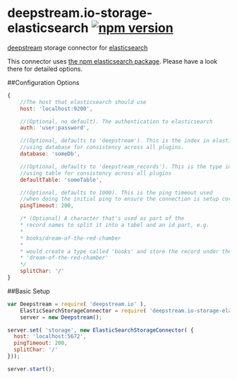 # deepstream.io-storage-elasticsearch [![npm version](https://badge.fury.io/js/deepstream.io-storage-elasticsearch.svg)](http://badge.fury.io/js/deepstream.io-storage-elasticsearch)

[deepstream](http://deepstream.io) storage connector for [elasticsearch](https://www.elastic.co/)

This connector uses [the npm elasticsearch package](https://www.npmjs.com/package/elasticsearch). Please have a look there for detailed options.

##Configuration Options
```javascript
{
	//The host that elasticsearch should use
	host: 'localhost:9200',

	//(Optional, no default). The authentication to elasticsearch
	auth: 'user:password',

	//(Optional, defaults to 'deepstream'). This is the index in elasticsearch,
	//using database for consistency across all plugins.
	database: 'someDb',

	//(Optional, defaults to 'deepstream_records'). This is the type in elasticsearch,
	//using table for consistency across all plugins
	defaultTable: 'someTable',

	//(Optional, defaults to 1000). This is the ping timeout used
	//when doing the initial ping to ensure the connection is setup correctly
	pingTimeout: 200,

	/* (Optional) A character that's used as part of the
	* record names to split it into a tabel and an id part, e.g.
	* 
	* books/dream-of-the-red-chamber
	*
	* would create a type called 'books' and store the record under the name
	* 'dream-of-the-red-chamber'
	*/
	splitChar: '/'
}
```

##Basic Setup
```javascript
var Deepstream = require( 'deepstream.io' ),
    ElasticSearchStorageConnector = require( 'deepstream.io-storage-elasticsearch' ),
    server = new Deepstream();

server.set( 'storage', new ElasticSearchStorageConnector( { 
  host: 'localhost:5672',
  pingTimeout: 200,
  splitChar: '/'
}));

server.start();
```